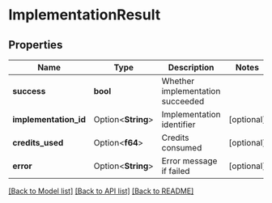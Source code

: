 # ImplementationResult

## Properties

Name | Type | Description | Notes
------------ | ------------- | ------------- | -------------
**success** | **bool** | Whether implementation succeeded | 
**implementation_id** | Option<**String**> | Implementation identifier | [optional]
**credits_used** | Option<**f64**> | Credits consumed | [optional]
**error** | Option<**String**> | Error message if failed | [optional]

[[Back to Model list]](../README.md#documentation-for-models) [[Back to API list]](../README.md#documentation-for-api-endpoints) [[Back to README]](../README.md)


